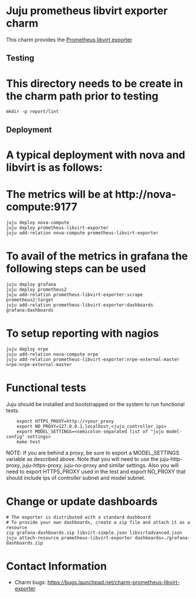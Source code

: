 # Juju prometheus libvirt exporter charm

This charm provides the [Prometheus libvirt exporter](https://github.com/kumina/libvirt_exporter)

## Testing

# This directory needs to be create in the charm path prior to testing
```
mkdir -p report/lint
```

## Deployment

# A typical deployment with nova and libvirt is as follows:
# The metrics will be at http://nova-compute:9177
```
juju deploy nova-compute 
juju deploy prometheus-libvirt-exporter
juju add-relation nova-compute prometheus-libvirt-exporter
```

# To avail of the metrics in grafana the following steps can be used
```
juju deploy grafana
juju deploy prometheus2
juju add-relation prometheus-libvirt-exporter:scrape prometheus2:target
juju add-relation prometheus-libvirt-exporter:dashboards grafana:dashboards
```

# To setup reporting with nagios
```
juju deploy nrpe
juju add-relation nova-compute nrpe
juju add-relation prometheus-libvirt-exporter:nrpe-external-master nrpe:nrpe-external-master
```

# Functional tests

Juju should be installed and bootstrapped on the system to run functional tests.


```
    export HTTPS_PROXY=http://<your_proxy
    export NO_PROXY=127.0.0.1,localhost,<juju_controller_ips> 
    export MODEL_SETTINGS=<semicolon-separated list of "juju model-config" settings>
    make test
```

NOTE: If you are behind a proxy, be sure to export a MODEL_SETTINGS variable as
described above. Note that you will need to use the juju-http-proxy, juju-https-proxy, juju-no-proxy 
and similar settings. Also you will need to export HTTPS_PROXY used in the test and export 
NO_PROXY that should include ips of controller subnet and model subnet.

# Change or update dashboards
```
# The exporter is distributed with a standard dashboard
# To provide your own dashboards, create a zip file and attach it as a resource 
zip grafana-dashboards.zip libvirt-simple.json libvirtadvanced.json
juju attach-resource prometheus-libvirt-exporter dashboards=./grafana-dashboards.zip
```

# Contact Information
- Charm bugs: https://bugs.launchpad.net/charm-prometheus-libvirt-exporter
